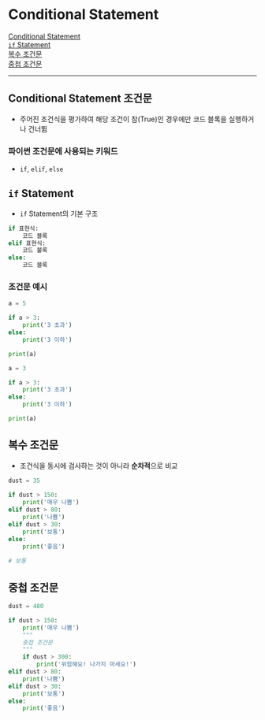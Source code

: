 # Conditional Statement

[Conditional Statement](#conditional-statement-조건문)   
[`if` Statement](#if-statement)   
[복수 조건문](#복수-조건문)    
[중첩 조건문](#중첩-조건문)   

---

## Conditional Statement 조건문
- 주어진 조건식을 평가하여 해당 조건이 참(True)인 경우에만 코드 블록을 실행하거나 건너뜀

### 파이썬 조건문에 사용되는 키워드
- `if`, `elif`, `else`

## `if` Statement
- `if` Statement의 기본 구조

```python
if 표현식:
    코드 블록
elif 표현식:
    코드 불록
else:
    코드 블록
```

### 조건문 예시
```python
a = 5

if a > 3:
    print('3 초과')
else:
    print('3 이하')

print(a)
```

```python
a = 3

if a > 3:
    print('3 초과')
else:
    print('3 이하')

print(a)
```

## 복수 조건문
- 조건식을 동시에 검사하는 것이 아니라 **순차적**으로 비교

```python
dust = 35
    
if dust > 150:
    print('매우 나쁨')
elif dust > 80:
    print('나쁨')
elif dust > 30:
    print('보통')
else:
    print('좋음')
    
# 보통
```

## 중첩 조건문
```python
dust = 480

if dust > 150:
    print('매우 나쁨')
    """
    중첩 조건문
    """
    if dust > 300:
        print('위험해요! 나가지 마세요!')
elif dust > 80:
    print('나쁨')
elif dust > 30:
    print('보통')
else:
    print('좋음')
```

